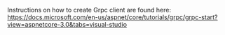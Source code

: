 ﻿Instructions on how to create Grpc client are found here:
https://docs.microsoft.com/en-us/aspnet/core/tutorials/grpc/grpc-start?view=aspnetcore-3.0&tabs=visual-studio
